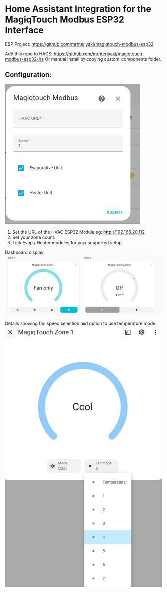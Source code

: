 # Home Assistant Integration for the MagiqTouch Modbus ESP32 Interface

ESP Project: https://github.com/mrhteriyaki/magiqtouch-modbus-esp32

Add this repo to HACS: https://github.com/mrhteriyaki/magiqtouch-modbus-esp32-ha
Or manual install by copying custom_components folder.


## Configuration:

![config](Images/config.PNG)

1. Set the URL of the HVAC ESP32 Module eg: http://192.168.20.112
2. Set your zone count.
3. Tick Evap / Heater modules for your supported setup.

Dashboard display:
![dash](Images/dash.PNG)

Details showing fan speed selection and option to use temperature mode:
![z1detail](Images/z1detail.PNG)




